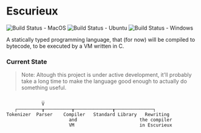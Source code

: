 # Escurieux
![Build Status - MacOS](https://github.com/astroide/escurieux/actions/workflows/macos.yml/badge.svg)
![Build Status - Ubuntu](https://github.com/astroide/escurieux/actions/workflows/ubuntu.yml/badge.svg)
![Build Status - Windows](https://github.com/astroide/escurieux/actions/workflows/windows.yml/badge.svg)

A statically typed programming language, that (for now) will be compiled to bytecode, to be executed by a VM written in C.

### Current State
> Note: Altough this project is under active development, it'll probably take a long time to make the language good enough to actually do something useful.

<!-- As of now, the parser and the tokenizer are written (and the compiler will be) in [TypeScript](https://typescriptlang.org), but once Escurieux will be in an appropriate state, they will be rewritten in Escurieux to remove the TypeScript/Node.js dependencies. -->

```
             _
             V
   ┌─────────┰──────────┰──────────────┰──────────────┐
Tokenizer  Parser    Compiler   Standard Library   Rewriting
                       and                       the compiler
                       VM                        in Escurieux
```
<!-- [The documentation](https://astroide.github.io/escurieux) is being written in parallel with the development of the language. -->
